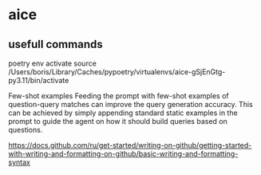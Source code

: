 # aice

## usefull commands
poetry env activate
source /Users/boris/Library/Caches/pypoetry/virtualenvs/aice-gSjEnGtg-py3.11/bin/activate


Few-shot examples
Feeding the prompt with few-shot examples of question-query matches can improve the query generation accuracy. This can be achieved by simply appending standard static examples in the prompt to guide the agent on how it should build queries based on questions.


https://docs.github.com/ru/get-started/writing-on-github/getting-started-with-writing-and-formatting-on-github/basic-writing-and-formatting-syntax

